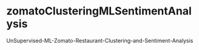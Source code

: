 # zomatoClusteringMLSentimentAnalysis
UnSupervised-ML-Zomato-Restaurant-Clustering-and-Sentiment-Analysis
